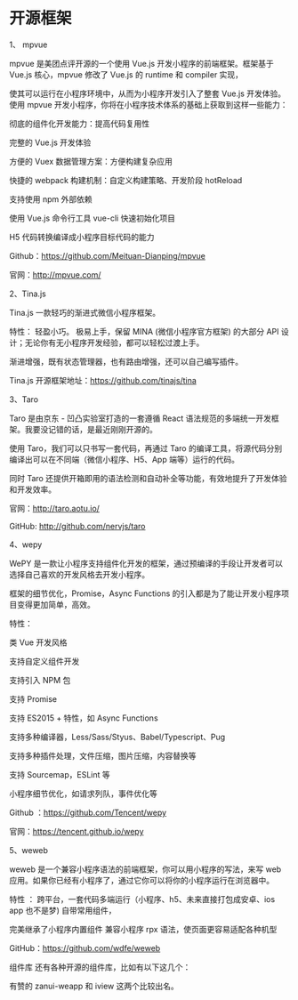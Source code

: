 # 开源框架

1、 mpvue

mpvue 是美团点评开源的一个使用 Vue.js 开发小程序的前端框架。框架基于 Vue.js 核心，mpvue 修改了 Vue.js 的  runtime 和  compiler 实现，

使其可以运行在小程序环境中，从而为小程序开发引入了整套 Vue.js 开发体验。使用  mpvue 开发小程序，你将在小程序技术体系的基础上获取到这样一些能力：

彻底的组件化开发能力：提高代码复用性

完整的 Vue.js 开发体验

方便的 Vuex 数据管理方案：方便构建复杂应用

快捷的 webpack 构建机制：自定义构建策略、开发阶段 hotReload

支持使用 npm 外部依赖

使用 Vue.js 命令行工具 vue-cli 快速初始化项目

H5 代码转换编译成小程序目标代码的能力

Github：https://github.com/Meituan-Dianping/mpvue

官网：http://mpvue.com/

2、Tina.js

Tina.js 一款轻巧的渐进式微信小程序框架。

特性： 轻盈小巧。 极易上手，保留 MINA (微信小程序官方框架) 的大部分 API 设计；无论你有无小程序开发经验，都可以轻松过渡上手。

渐进增强，既有状态管理器，也有路由增强，还可以自己编写插件。

Tina.js 开源框架地址：https://github.com/tinajs/tina

3、Taro

Taro 是由京东 - 凹凸实验室打造的一套遵循 React 语法规范的多端统一开发框架。我要没记错的话，是最近刚刚开源的。

使用 Taro，我们可以只书写一套代码，再通过 Taro 的编译工具，将源代码分别编译出可以在不同端（微信小程序、H5、App 端等）运行的代码。

同时 Taro 还提供开箱即用的语法检测和自动补全等功能，有效地提升了开发体验和开发效率。

官网：http://taro.aotu.io/

GitHub: http://github.com/nervjs/taro

4、wepy

WePY 是一款让小程序支持组件化开发的框架，通过预编译的手段让开发者可以选择自己喜欢的开发风格去开发小程序。

框架的细节优化，Promise，Async Functions 的引入都是为了能让开发小程序项目变得更加简单，高效。

特性：

类 Vue 开发风格

支持自定义组件开发

支持引入 NPM 包

支持 Promise

支持 ES2015 + 特性，如 Async Functions

支持多种编译器，Less/Sass/Styus、Babel/Typescript、Pug

支持多种插件处理，文件压缩，图片压缩，内容替换等

支持 Sourcemap，ESLint 等

小程序细节优化，如请求列队，事件优化等

Github ：https://github.com/Tencent/wepy

官网：https://tencent.github.io/wepy

 5、weweb

weweb 是一个兼容小程序语法的前端框架，你可以用小程序的写法，来写 web 应用。如果你已经有小程序了，通过它你可以将你的小程序运行在浏览器中。

特性 ： 跨平台，一套代码多端运行（小程序、h5、未来直接打包成安卓、ios app 也不是梦) 自带常用组件，

完美继承了小程序内置组件 兼容小程序 rpx 语法，使页面更容易适配各种机型

GitHub：https://github.com/wdfe/weweb

组件库
还有各种开源的组件库，比如有以下这几个：

有赞的 zanui-weapp 和 iview 这两个比较出名。

